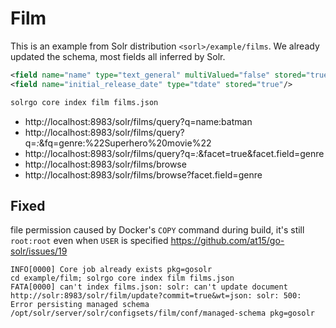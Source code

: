 # Film

This is an example from Solr distribution `<sorl>/example/films`.
We already updated the schema, most fields all inferred by Solr.

````xml
<field name="name" type="text_general" multiValued="false" stored="true" />
<field name="initial_release_date" type="tdate" stored="true"/>
```` 

````bash
solrgo core index film films.json
````

- http://localhost:8983/solr/films/query?q=name:batman
- http://localhost:8983/solr/films/query?q=*:*&fq=genre:%22Superhero%20movie%22
- http://localhost:8983/solr/films/query?q=*:*&facet=true&facet.field=genre
- http://localhost:8983/solr/films/browse
- http://localhost:8983/solr/films/browse?facet.field=genre

## Fixed

file permission caused by Docker's `COPY` command during build, it's still `root:root` even when `USER` is specified https://github.com/at15/go-solr/issues/19

````log
INFO[0000] Core job already exists pkg=gosolr 
cd example/film; solrgo core index film films.json
FATA[0000] can't index films.json: solr: can't update document http://solr:8983/solr/film/update?commit=true&wt=json: solr: 500: Error persisting managed schema /opt/solr/server/solr/configsets/film/conf/managed-schema pkg=gosolr 
````